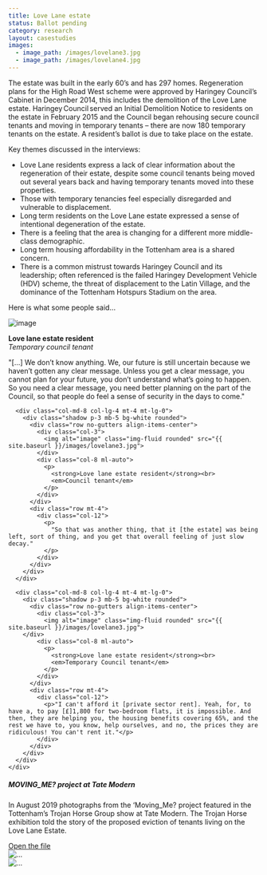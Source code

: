 ```yaml
---
title: Love Lane estate
status: Ballot pending
category: research
layout: casestudies 
images:
  - image_path: /images/lovelane3.jpg
  - image_path: /images/lovelane4.jpg
---
```



The estate was built in the early 60’s and has 297 homes. Regeneration plans for the High Road West scheme were approved by Haringey Council’s Cabinet in December 2014, this includes the demolition of the Love Lane estate. Haringey Council served an Initial Demolition Notice to residents on the estate in February 2015 and the Council began rehousing secure council tenants and moving in temporary tenants – there are now 180 temporary tenants on the estate. A resident’s ballot is due to take place on the estate.


<div class="card-body">
<p class="lead">Key themes discussed in the interviews:</p>        

<ul>
		<li>Love Lane residents express a lack of clear information about the regeneration of their estate, despite some council tenants being moved out several years back and having temporary tenants moved into these properties.</li>
		<li>Those with temporary tenancies feel especially disregarded and vulnerable to displacement.</li>
		<li>Long term residents on the Love Lane estate expressed a sense of intentional degeneration of the estate.</li>
		<li>There is a feeling that the area is changing for a different more middle-class demographic.</li>
		<li>Long term housing affordability in the Tottenham area is a shared concern.</li>
		<li>There is a common mistrust towards Haringey Council and its leadership; often referenced is the failed Haringey Development Vehicle (HDV) scheme, the threat of displacement to the Latin Village, and the dominance of the Tottenham Hotspurs Stadium on the area.</li></ul>

<p class="lead">Here is what some people said...</p>

 <div class="row mt-5 align-items-center justify-content-center">
      <div class="col-md-8 col-lg-4">
        <div class="shadow p-3 mb-5 bg-white rounded">
          <div class="row no-gutters align-items-center">
            <div class="col-3">
              <img alt="image" class="img-fluid rounded" src="{{ site.baseurl }}/images/lovelane3.jpg">
            </div>
            <div class="col-8 ml-auto">
              <p>
                <strong>Love lane estate resident</strong><br>
                <em>Temporary council tenant</em>
              </p>
            </div>
          </div>
          <div class="row mt-4">
            <div class="col-12">
              <p>
                "[...] We don’t know anything. We, our future is still uncertain because we haven’t gotten any clear message. Unless you get a clear message, you cannot plan for your future, you don’t understand what’s going to happen. So you need a clear message, you need better planning on the part of the Council, so that people do feel a sense of security in the days to come."
              </p>
            </div>
          </div>
        </div>
      </div>

      <div class="col-md-8 col-lg-4 mt-4 mt-lg-0">
        <div class="shadow p-3 mb-5 bg-white rounded">
          <div class="row no-gutters align-items-center">
            <div class="col-3">
              <img alt="image" class="img-fluid rounded" src="{{ site.baseurl }}/images/lovelane3.jpg">
            </div>
            <div class="col-8 ml-auto">
              <p>
                <strong>Love lane estate resident</strong><br>
                <em>Council tenant</em>
              </p>
            </div>
          </div>
          <div class="row mt-4">
            <div class="col-12">
              <p>
                "So that was another thing, that it [the estate] was being left, sort of thing, and you get that overall feeling of just slow decay."
              </p>
            </div>
          </div>
        </div>
      </div>

      <div class="col-md-8 col-lg-4 mt-4 mt-lg-0">
        <div class="shadow p-3 mb-5 bg-white rounded">
          <div class="row no-gutters align-items-center">
            <div class="col-3">
              <img alt="image" class="img-fluid rounded" src="{{ site.baseurl }}/images/lovelane3.jpg">
	    </div>
            <div class="col-8 ml-auto">
              <p>
                <strong>Love lane estate resident</strong><br>
                <em>Temporary Council tenant</em>
              </p>
            </div>
          </div>
          <div class="row mt-4">
            <div class="col-12">
              <p>"I can't afford it [private sector rent]. Yeah, for, to have a, to pay [£]1,800 for two-bedroom flats, it is impossible. And then, they are helping you, the housing benefits covering 65%, and the rest we have to, you know, help ourselves, and no, the prices they are ridiculous! You can't rent it."</p>
            </div>
          </div>
        </div>
      </div>
    </div>
</div>

<div class="card-columns">
<div class="card">
    <div class="card-body">
      <h5 class="card-title">MOVING_ME? project at Tate Modern</h5>
      <p class="card-text">In August 2019 photographs from the ‘Moving_Me? project featured in the Tottenham’s Trojan Horse Group show at Tate Modern. The Trojan Horse exhibition told the story of the proposed eviction of tenants living on the Love Lane Estate.</p>
      <a href="/images/moving_me_lovelane.pdf" class="btn btn-primary">Open the file</a>
    </div>
  </div>
  <div class="card">
    <img src="{{ site.baseurl }}/images/MM_lovelane1.jpg" class="card-img-top" alt="...">
  </div>	  
  <div class="card">
    <img src="{{ site.baseurl }}/images/MM_lovelane2.jpg" class="card-img-top" alt="...">
  </div>
</div>

